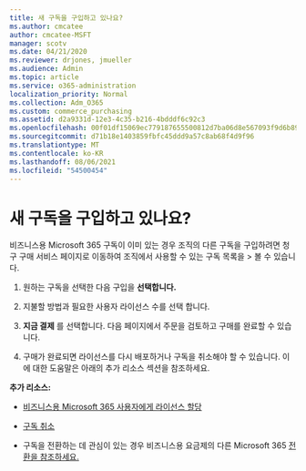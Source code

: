 ```yaml
---
title: 새 구독을 구입하고 있나요?
ms.author: cmcatee
author: cmcatee-MSFT
manager: scotv
ms.date: 04/21/2020
ms.reviewer: drjones, jmueller
ms.audience: Admin
ms.topic: article
ms.service: o365-administration
localization_priority: Normal
ms.collection: Adm_O365
ms.custom: commerce_purchasing
ms.assetid: d2a9331d-12e3-4c35-b216-4bdddf6c92c3
ms.openlocfilehash: 00f01df15069ec779187655500812d7ba06d8e567093f9d6b89f96fe8e57a2dc
ms.sourcegitcommit: d71b18e1403859fbfc45ddd9a57c8ab68f4d9f96
ms.translationtype: MT
ms.contentlocale: ko-KR
ms.lasthandoff: 08/06/2021
ms.locfileid: "54500454"
---
```

# <a name="looking-to-buy-a-new-subscription"></a>새 구독을 구입하고 있나요?

비즈니스용 Microsoft 365 구독이 이미 있는 경우 조직의 다른 구독을 구입하려면 청구  구매 서비스 페이지로 이동하여 조직에서 사용할 수 있는 구독 목록을 \> [](https://go.microsoft.com/fwlink/p/?linkid=868433) 볼 수 있습니다.
 
1. 원하는 구독을 선택한 다음 구입을 **선택합니다.**

2. 지불할 방법과 필요한 사용자 라이선스 수를 선택 합니다.

3. **지금 결제** 를 선택합니다. 다음 페이지에서 주문을 검토하고 구매를 완료할 수 있습니다.

4. 구매가 완료되면 라이선스를 다시 배포하거나 구독을 취소해야 할 수 있습니다. 이에 대한 도움말은 아래의 추가 리소스 섹션을 참조하세요.

 **추가 리소스:**
  
- [비즈니스용 Microsoft 365 사용자에게 라이선스 할당](/microsoft-365/admin/add-users/add-users)
    
- [구독 취소](/microsoft-365/commerce/subscriptions/cancel-your-subscription)
    
- 구독을 전환하는 데 관심이 있는 경우 비즈니스용 요금제의 다른 Microsoft 365 [전환을 참조하세요.](/microsoft-365/commerce/subscriptions/switch-to-a-different-plan)